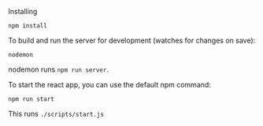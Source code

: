 
Installing

    npm install

To build and run the server for development (watches for changes on save):

    nodemon

nodemon runs `npm run server`.

To start the react app, you can use the default npm command:

    npm run start

This runs `./scripts/start.js`
